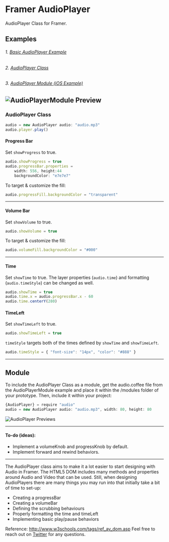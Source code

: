# Framer AudioPlayer
AudioPlayer Class for Framer. 

## Examples
###### 1. [Basic AudioPlayer Example](http://share.framerjs.com/mz633vr9l57p/)
###### 2. [AudioPlayer Class](http://share.framerjs.com/bplu2b1se9bv/) 
###### 3. [AudioPlayer Module (iOS Example)](http://share.framerjs.com/z7b91klf85q2/) 

![AudioPlayerModule Preview](http://cl.ly/aFjj/Ap.png)
---

### AudioPlayer Class

```javascript
audio = new AudioPlayer audio: "audio.mp3"
audio.player.play()
```

#### Progress Bar
Set `showProgress` to true. 
```javascript
audio.showProgress = true
audio.progressBar.properties = 
	width: 556, height:44
	backgroundColor: "e7e7e7"
```

To target & customize the fill:
```javascript
audio.progressFill.backgroundColor = "transparent"
```
---

#### Volume Bar
Set `showVolume` to true. 
```javascript
audio.showVolume = true
```

To target & customize the fill:
```javascript
audio.volumeFill.backgroundColor = "#000"
```

---

#### Time
Set `showTime` to true. The layer properties (`audio.time`) and formatting (`audio.timeStyle`) can be changed as well.
```javascript
audio.showTime = true
audio.time.x = audio.progressBar.x - 60
audio.time.centerY(280)

```

#### TimeLeft
Set `showTimeLeft` to true. 
```javascript
audio.showTimeLeft = true
```

`timeStyle` targets both of the times defined by `showTime` and `showTimeLeft`.
```javascript
audio.timeStyle = { "font-size": "14px", "color": "#888" }
```
---

## Module
To include the AudioPlayer Class as a module, get the audio.coffee file from the AudioPlayerModule example and place it within the /modules folder of your prototype. Then, include it within your project:

```javascript
{AudioPlayer} = require "audio"
audio = new AudioPlayer audio: "audio.mp3", width: 80, height: 80
```

![AudioPlayer Previews](http://cl.ly/aFrl/playerPreviews.png)

---
#### To-do (ideas):
- Implement a volumeKnob and progressKnob by default.
- Implement forward and rewind behaviors.

---

The AudioPlayer class aims to make it a lot easier to start designing with Audio in Framer. The HTML5 DOM includes many methods and properties around Audio and Video that can be used. Still, when designing AudioPlayers there are many things you may run into that initially take a bit of time to set-up:

- Creating a progressBar
- Creating a volumeBar
- Defining the scrubbing behaviours
- Properly formatting the time and timeLeft
- Implementing basic play/pause behaviors

Reference: http://www.w3schools.com/tags/ref_av_dom.asp
Feel free to reach out on [Twitter](https://twitter.com/benjaminnathan/) for any questions.
